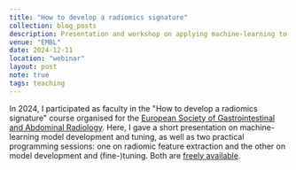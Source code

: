 ```yaml
---
title: "How to develop a radiomics signature"
collection: blog_posts
description: Presentation and workshop on applying machine-learning to radiology data to medical doctors + biomedical researchers
venue: "EMBL"
date: 2024-12-11
location: "webinar"
layout: post
note: true
tags: teaching
---
```


In 2024, I participated as faculty in the "How to develop a radiomics signature" course organised for the [European Society of Gastrointestinal and Abdominal Radiology](https://esgar.org/). Here, I gave a short presentation on machine-learning model development and tuning, as well as two practical programming sessions: one on radiomic feature extraction and the other on model development and (fine-)tuning. Both are [freely available](https://github.com/CCIG-Champalimaud/waw-tace-radiomics).

